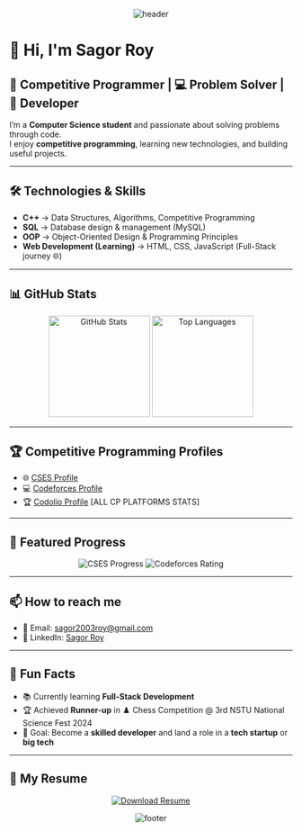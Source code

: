<p align="center">
  <img src="https://capsule-render.vercel.app/api?type=waving&color=0:00C9FF,100:92FE9D&height=250&section=header&text=Sagor%20Roy&fontSize=60&fontAlignY=35&desc=Competitive%20Programmer%20%7C%20Problem%20Solver%20%7C%20Developer&descAlignY=55&descAlign=50" alt="header">
</p>

# 👋 Hi, I'm Sagor Roy  

## 🚀 Competitive Programmer | 💻 Problem Solver | 🌱 Developer  

I’m a **Computer Science student** and passionate about solving problems through code.  
I enjoy **competitive programming**, learning new technologies, and building useful projects.  

---

## 🛠️ Technologies & Skills  

- **C++** → Data Structures, Algorithms, Competitive Programming  
- **SQL** → Database design & management (MySQL)  
- **OOP** → Object-Oriented Design & Programming Principles  
- **Web Development (Learning)** → HTML, CSS, JavaScript (Full-Stack journey 🌐)  

---

## 📊 GitHub Stats  

<p align="center">
  <img src="https://github-readme-stats.vercel.app/api?username=sagorroy2003&show_icons=true&theme=radical" alt="GitHub Stats" height="180em"/>
  <img src="https://github-readme-stats.vercel.app/api/top-langs/?username=sagorroy2003&layout=compact&theme=radical" alt="Top Languages" height="180em"/>
</p>

---

## 🏆 Competitive Programming Profiles  

- 🌐 [CSES Profile](https://cses.fi/user/232484)  
- 💻 [Codeforces Profile](https://codeforces.com/profile/sagorroy2.0)  
- 🏆 [Codolio Profile](https://codolio.com/profile/sagor18) [ALL CP PLATFORMS STATS]

---

## 📌 Featured Progress  

<p align="center">
  <img src="https://img.shields.io/badge/CSES-10%2F400%20solved-brightgreen?style=for-the-badge" alt="CSES Progress">
  <img src="https://img.shields.io/badge/Codeforces-Newbie-1f2937?style=for-the-badge&logo=codeforces&logoColor=1572B6" alt="Codeforces Rating">
</p>

---

## 📫 How to reach me  

- 📧 Email: [sagor2003roy@gmail.com](mailto:sagor2003roy@gmail.com)  
- 🔗 LinkedIn: [Sagor Roy](https://www.linkedin.com/in/sagor-roy-3a5417249/)  

---

## 🌱 Fun Facts  

- 📚 Currently learning **Full-Stack Development**  
- 🏆 Achieved **Runner-up** in ♟️ Chess Competition @ 3rd NSTU National Science Fest 2024  
- 🎯 Goal: Become a **skilled developer** and land a role in a **tech startup** or **big tech**  

---

## 📄 My Resume

<p align="center">
  <a href="https://github.com/sagorroy2003/sagorroy2003/raw/main/Sagor_Roy_Resume.pdf" target="_blank">
    <img src="https://img.shields.io/badge/Download%20Resume-brightgreen?style=for-the-badge&logo=adobeacrobat&logoColor=white" alt="Download Resume">
  </a>
</p>

<p align="center">
  <img src="https://capsule-render.vercel.app/api?type=waving&color=0:92FE9D,100:00C9FF&height=150&section=footer" alt="footer">
</p>
